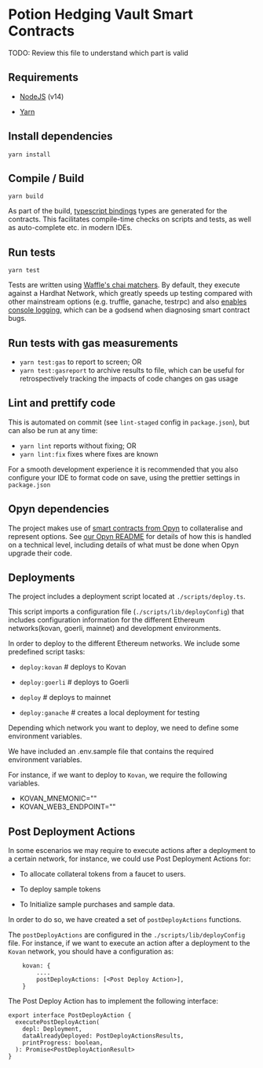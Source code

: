 # Potion Hedging Vault Smart Contracts

TODO: Review this file to understand which part is valid

## Requirements

-   [NodeJS](https://nodejs.org/en/download/) (v14)

-   [Yarn](https://yarnpkg.com/getting-started/install)

## Install dependencies

`yarn install`

## Compile / Build

`yarn build`

As part of the build, [typescript bindings](https://github.com/ethereum-ts/TypeChain) types are generated for the contracts. This facilitates compile-time checks on scripts and tests, as well as auto-complete etc. in modern IDEs.

## Run tests

`yarn test`

Tests are written using [Waffle's chai matchers](https://ethereum-waffle.readthedocs.io/en/latest/). By default, they execute against a Hardhat Network, which greatly speeds up testing compared with other mainstream options (e.g. truffle, ganache, testrpc) and also [enables console logging](https://hardhat.org/hardhat-network/), which can be a godsend when diagnosing smart contract bugs.

## Run tests with gas measurements

-   `yarn test:gas` to report to screen; OR
-   `yarn test:gasreport` to archive results to file, which can be useful for retrospectively tracking the impacts of code changes on gas usage

## Lint and prettify code

This is automated on commit (see `lint-staged` config in `package.json`), but can also be run at any time:

-   `yarn lint` reports without fixing; OR
-   `yarn lint:fix` fixes where fixes are known

For a smooth development experience it is recommended that you also configure your IDE to format code on save, using the prettier settings in `package.json`

## Opyn dependencies

The project makes use of [smart contracts from Opyn](https://github.com/opynfinance/GammaProtocol) to collateralise and represent options. See [our Opyn README](./contracts/packages/opynInterface/README.md) for details of how this is handled on a technical level, including details of what must be done when Opyn upgrade their code.

## Deployments

The project includes a deployment script located at `./scripts/deploy.ts`.

This script imports a configuration file (`./scripts/lib/deployConfig`) that includes configuration information for the different Ethereum networks(kovan, goerli, mainnet) and development environments.

In order to deploy to the different Ethereum networks. We include some predefined script tasks:

-   `deploy:kovan` # deploys to Kovan

-   `deploy:goerli` # deploys to Goerli

-   `deploy` # deploys to mainnet

-   `deploy:ganache` # creates a local deployment for testing

Depending which network you want to deploy, we need to define some environment variables.

We have included an .env.sample file that contains the required environment variables.

For instance, if we want to deploy to `Kovan`, we require the following variables.

-   KOVAN_MNEMONIC="<VALUE>"
-   KOVAN_WEB3_ENDPOINT="<VALUE>"

## Post Deployment Actions

In some escenarios we may require to execute actions after a deployment to a certain network, for instance, we could use Post Deployment Actions for:

-   To allocate collateral tokens from a faucet to users.

-   To deploy sample tokens

-   To Initialize sample purchases and sample data.

In order to do so, we have created a set of `postDeployActions` functions.

The `postDeployActions` are configured in the `./scripts/lib/deployConfig` file. For instance, if we want to execute an action after a deployment to the `Kovan` network, you should have a configuration as:

```
    kovan: {
        ....
        postDeployActions: [<Post Deploy Action>],
    }
```

The Post Deploy Action has to implement the following interface:

```
export interface PostDeployAction {
  executePostDeployAction(
    depl: Deployment,
    dataAlreadyDeployed: PostDeployActionsResults,
    printProgress: boolean,
  ): Promise<PostDeployActionResult>
}
```
